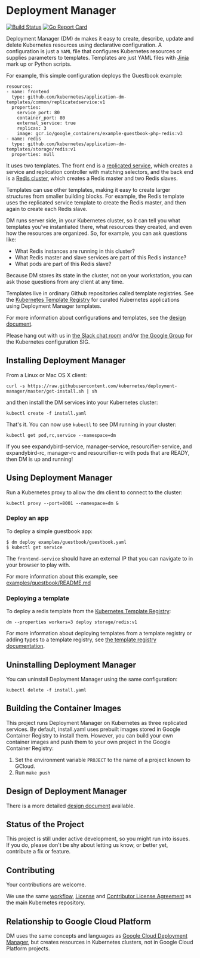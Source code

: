 # Deployment Manager

[![Build Status](https://travis-ci.org/kubernetes/deployment-manager.svg?branch=master)](https://travis-ci.org/kubernetes/deployment-manager) [![Go Report Card](http://goreportcard.com/badge/kubernetes/deployment-manager)](http://goreportcard.com/report/kubernetes/deployment-manager)

Deployment Manager (DM) `dm` makes it easy to create, describe, update and
delete Kubernetes resources using declarative configuration. A configuration is
just a `YAML` file that configures Kubernetes resources or supplies parameters
to templates. Templates are just YAML files with [Jinja](http://jinja.pocoo.org/)
mark up or Python scripts.

For example, this simple configuration deploys the Guestbook example:

```
resources:
- name: frontend
  type: github.com/kubernetes/application-dm-templates/common/replicatedservice:v1
  properties:
    service_port: 80
    container_port: 80
    external_service: true
    replicas: 3
    image: gcr.io/google_containers/example-guestbook-php-redis:v3
- name: redis
  type: github.com/kubernetes/application-dm-templates/storage/redis:v1
  properties: null
```

It uses two templates. The front end is a 
[replicated service](https://github.com/kubernetes/application-dm-templates/tree/master/common/replicatedservice/v1),
which creates a service and replication controller with matching selectors, and
the back end is a 
[Redis cluster](https://github.com/kubernetes/application-dm-templates/tree/master/storage/redis/v1),
which creates a Redis master and two Redis slaves.

Templates can use other templates, making it easy to create larger structures
from smaller building blocks. For example, the Redis template uses the replicated
service template to create the Redis master, and then again to create each Redis
slave.

DM runs server side, in your Kubernetes cluster, so it can tell you what templates
you've instantiated there, what resources they created, and even how the resources
are organized. So, for example, you can ask questions like:

* What Redis instances are running in this cluster?
* What Redis master and slave services are part of this Redis instance?
* What pods are part of this Redis slave?

Because DM stores its state in the cluster, not on your workstation, you can ask
those questions from any client at any time.

Templates live in ordinary Github repositories called template registries. See
the [Kubernetes Template Registry](https://github.com/kubernetes/application-dm-templates)
for curated Kubernetes applications using Deployment Manager templates.

For more information about configurations and templates, see the
[design document](docs/design/design.md#types).

Please hang out with us in
[the Slack chat room](https://kubernetes.slack.com/messages/sig-configuration/)
and/or [the Google Group](https://groups.google.com/forum/#!forum/kubernetes-sig-config)
for the Kubernetes configuration SIG.

## Installing Deployment Manager

From a Linux or Mac OS X client:

```
curl -s https://raw.githubusercontent.com/kubernetes/deployment-manager/master/get-install.sh | sh
```

and then install the DM services into your Kubernetes cluster:

```
kubectl create -f install.yaml
```

That's it. You can now use `kubectl` to see DM running in your cluster:

```
kubectl get pod,rc,service --namespace=dm
```

If you see expandybird-service, manager-service, resourcifier-service, and
expandybird-rc, manager-rc and resourcifier-rc with pods that are READY, then DM
is up and running!

## Using Deployment Manager

Run a Kubernetes proxy to allow the dm client to connect to the cluster:

```
kubectl proxy --port=8001 --namespace=dm &
```

### Deploy an app
To deploy a simple guestbook app:

```
$ dm deploy examples/guestbook/guestbook.yaml
$ kubectl get service
```

The `frontend-service` should have an external IP that you can navigate to in
your browser to play with.

For more information about this example, see [examples/guestbook/README.md](examples/guestbook/README.md)

### Deploying a template

To deploy a redis template from the [Kubernetes
Template Registry](https://github.com/kubernetes/application-dm-templates):

```
dm --properties workers=3 deploy storage/redis:v1
```

For more information about deploying templates from a template registry or adding
types to a template registry, see
[the template registry documentation](docs/templates/registry.md).

## Uninstalling Deployment Manager

You can uninstall Deployment Manager using the same configuration:

```
kubectl delete -f install.yaml
```

## Building the Container Images

This project runs Deployment Manager on Kubernetes as three replicated services.
By default, install.yaml uses prebuilt images stored in Google Container Registry
to install them. However, you can build your own container images and push them
to your own project in the Google Container Registry: 

1. Set the environment variable `PROJECT` to the name of a project known to
GCloud.
1. Run `make push`

## Design of Deployment Manager

There is a more detailed [design document](docs/design/design.md) available.

## Status of the Project

This project is still under active development, so you might run into issues. If
you do, please don't be shy about letting us know, or better yet, contribute a
fix or feature.

## Contributing
Your contributions are welcome.

We use the same [workflow](https://github.com/kubernetes/kubernetes/blob/master/docs/devel/development.md#git-setup),
[License](LICENSE) and [Contributor License Agreement](CONTRIBUTING.md) as the main Kubernetes repository.

## Relationship to Google Cloud Platform
DM uses the same concepts and languages as
[Google Cloud Deployment Manager](https://cloud.google.com/deployment-manager/overview),
but creates resources in Kubernetes clusters, not in Google Cloud Platform projects.

